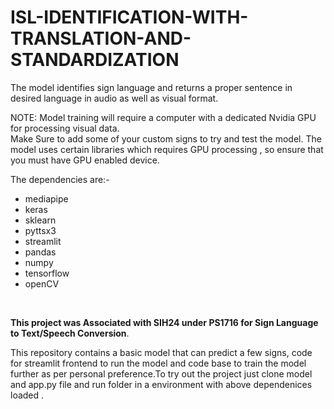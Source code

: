 # ISL-IDENTIFICATION-WITH-TRANSLATION-AND-STANDARDIZATION
The model identifies sign language and returns a proper sentence in desired language in audio as well as visual format.

NOTE: Model training will require a computer with a dedicated Nvidia GPU for processing visual data.
<br/>
Make Sure to add some of your custom signs to try and test the model. The model uses certain libraries which requires GPU processing , so ensure that you must have GPU enabled device.


The dependencies are:- 
* mediapipe<br/>
* keras<br/>
* sklearn<br/>
* pyttsx3 <br/>
* streamlit<br/>
* pandas<br/>
* numpy<br/>
* tensorflow<br/>
* openCV <br/>

<br/>

**This project was Associated with SIH24 under PS1716 for Sign Language to Text/Speech Conversion**.

This repository contains a basic model that can predict a few signs, code for streamlit frontend to run the model and code base to train the model further as per personal preference.To try out the project just clone model and app.py file and run folder in a environment with above dependenices loaded . 
